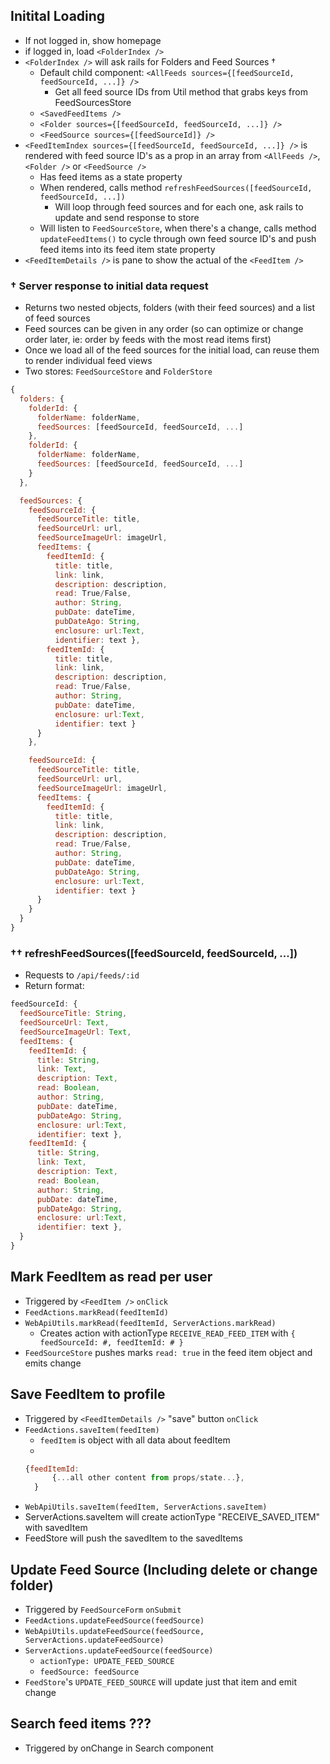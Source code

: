
## Initital Loading

* If not logged in, show homepage
* if logged in, load `<FolderIndex />`
* `<FolderIndex />` will ask rails for Folders and Feed Sources †
  * Default child component: `<AllFeeds sources={[feedSourceId, feedSourceId, ...]} />`
    * Get all feed source IDs from Util method that grabs keys from FeedSourcesStore
  * `<SavedFeedItems />`
  * `<Folder sources={[feedSourceId, feedSourceId, ...]} />`
  * `<FeedSource sources={[feedSourceId]} />`
* `<FeedItemIndex sources={[feedSourceId, feedSourceId, ...]} />` is rendered with feed source ID's as a prop in an array from `<AllFeeds />`, `<Folder />` or `<FeedSource />`
  * Has feed items as a state property
  * When rendered, calls method `refreshFeedSources([feedSourceId, feedSourceId, ...])`
    * Will loop through feed sources and for each one, ask rails to update and send response to store
  * Will listen to `FeedSourceStore`, when there's a change, calls method `updateFeedItems()` to cycle through own feed source ID's and push feed items into its feed item state property
* `<FeedItemDetails />` is pane to show the actual of the `<FeedItem />`

### † Server response to initial data request

* Returns two nested objects, folders (with their feed sources) and a list of feed sources
* Feed sources can be given in any order (so can optimize or change order later, ie: order by feeds with the most read items first)
* Once we load all of the feed sources for the initial load, can reuse them to render individual feed views
* Two stores: `FeedSourceStore` and `FolderStore`

```javascript
{
  folders: {
    folderId: {
      folderName: folderName,
      feedSources: [feedSourceId, feedSourceId, ...]
    },
    folderId: {
      folderName: folderName,
      feedSources: [feedSourceId, feedSourceId, ...]
    }
  },

  feedSources: {
    feedSourceId: {
      feedSourceTitle: title,
      feedSourceUrl: url,
      feedSourceImageUrl: imageUrl,
      feedItems: { 
        feedItemId: { 
          title: title,
          link: link,
          description: description,
          read: True/False,
          author: String,
          pubDate: dateTime,
          pubDateAgo: String,
          enclosure: url:Text,
          identifier: text }, 
        feedItemId: { 
          title: title,
          link: link,
          description: description,
          read: True/False,
          author: String,
          pubDate: dateTime,
          enclosure: url:Text,
          identifier: text }
      }
    },

    feedSourceId: {
      feedSourceTitle: title,
      feedSourceUrl: url,
      feedSourceImageUrl: imageUrl,
      feedItems: { 
        feedItemId: { 
          title: title,
          link: link,
          description: description,
          read: True/False,
          author: String,
          pubDate: dateTime,
          pubDateAgo: String,
          enclosure: url:Text,
          identifier: text }
      }
    }
  }
}
```
### †† refreshFeedSources([feedSourceId, feedSourceId, ...])

* Requests to `/api/feeds/:id`
* Return format:

```javascript
feedSourceId: {
  feedSourceTitle: String,
  feedSourceUrl: Text,
  feedSourceImageUrl: Text,
  feedItems: { 
    feedItemId: { 
      title: String,
      link: Text,
      description: Text,
      read: Boolean,
      author: String,
      pubDate: dateTime,
      pubDateAgo: String,
      enclosure: url:Text,
      identifier: text }, 
    feedItemId: { 
      title: String,
      link: Text,
      description: Text,
      read: Boolean,
      author: String,
      pubDate: dateTime,
      pubDateAgo: String,  
      enclosure: url:Text,
      identifier: text }, 
  }
}
```

## Mark FeedItem as read per user

* Triggered by `<FeedItem />` `onClick`
* `FeedActions.markRead(feedItemId)`
* `WebApiUtils.markRead(feedItemId, ServerActions.markRead)`
  * Creates action with actionType `RECEIVE_READ_FEED_ITEM` with `{ feedSourceId: #, feedItemId: # }`
* `FeedSourceStore` pushes marks `read: true` in the feed item object and emits change

## Save FeedItem to profile

* Triggered by `<FeedItemDetails />` "save" button `onClick`
* `FeedActions.saveItem(feedItem)`
  * `feedItem` is object with all data about feedItem
  * 
  ```javascript
  {feedItemId:
        {...all other content from props/state...},
    }
  ```
* `WebApiUtils.saveItem(feedItem, ServerActions.saveItem)`
* ServerActions.saveItem will create actionType "RECEIVE_SAVED_ITEM" with savedItem
* FeedStore will push the savedItem to the savedItems

## Update Feed Source (Including delete or change folder)

* Triggered by `FeedSourceForm` `onSubmit`
* `FeedActions.updateFeedSource(feedSource)`
* `WebApiUtils.updateFeedSource(feedSource, ServerActions.updateFeedSource)`
* `ServerActions.updateFeedSource(feedSource)`
  * `actionType: UPDATE_FEED_SOURCE`
  * `feedSource: feedSource`
* `FeedStore`'s `UPDATE_FEED_SOURCE` will update just that item and emit change

## Search feed items ???
* Triggered by onChange in Search component